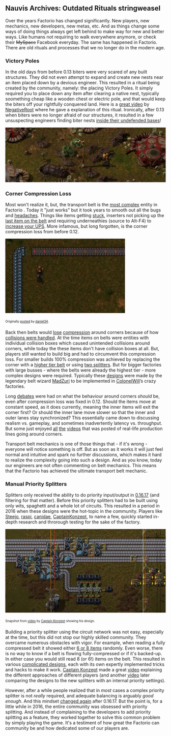 ## Nauvis Archives: Outdated Rituals <author>stringweasel</author>

Over the years Factorio has changed significantly. New players, new mechanics, new developers, new metas, etc. And as things change some ways of doing things always get left behind to make way for new and better ways. Like humans not requiring to walk everywhere anymore, or check their ~~MySpace~~ Facebook everyday. The same has happened in Factorio. There are old rituals and processes that we no longer do in the modern age.

### Victory Poles

In the old days from before 0.13 biters were very scared of any built structures. They did not even attempt to expand and create new nests near an item placed down by a devious engineer. This resulted in a ritual being created by the community, namely: the placing Victory Poles. It simply required you to place down any item after clearing a native nest, typically soomething cheap like a wooden chest or electric pole, and that would keep the biters off your rightfully conquered land. Here is a [great video](https://youtu.be/WFEKQq3r7YY?t=265) by [NegativeRoot](https://www.youtube.com/negativeroot) where he gave a explanation of this ritual. Ironically, after 0.13 when biters were no longer afraid of our structures, it resulted in a few unsuspecting engineers finding biter nests [inside their undefended bases](https://forums.factorio.com/viewtopic.php?f=23&t=27249)!

![Engineer next to his Victory Pole](media/victory_pole.png "Engineer next to a Victory Pole")

### Corner Compression Loss

Most won't realize it, but, the transport belt is the [most complex](https://wiki.factorio.com/Transport_belts/Physics) entity in Factorio . Today it "just works" but it took years to smooth out all the bugs and [headaches](https://i.imgur.com/uvKgnYV.gifv). Things like items getting [stuck](https://forums.factorio.com/viewtopic.php?f=23&t=4114), inserters not picking up the [last item on the belt](https://youtu.be/VGtmC2gNczw?t=750) and requiring underneathies (source to Alt-F4) to [increase your UPS](https://forums.factorio.com/viewtopic.php?t=17782). More infamous, but long forgotten, is the corner compression loss from before 0.12.

![Compression Loss in 0.11](media/corner_compression_011.gif "Compression loss in 0.11")

<sub><sup>Originally [posted](https://forums.factorio.com/viewtopic.php?t=24964) by [daniel34](https://forums.factorio.com/memberlist.php?mode=viewprofile&u=5208).</sup></sub>

Back then belts would [lose](https://forums.factorio.com/viewtopic.php?f=66&t=1589&hilit=corner+compression) [compression](https://www.youtube.com/watch?v=_pTsp2Bs-HQ&feature=youtu.be&t=9m28s&ab_channel=spacesloth) around corners because of how [collisions were handled](https://factorio.com/blog/post/fff-82). At the time items on belts were entities with individual collision boxes which caused unintended collisions around corners, while today the these items don't have collision boxes at all. But, players still wanted to build big and had to circumvent this compression loss. For smaller builds 100% compression was achieved by replacing the corner with a [higher tier belt](https://forums.factorio.com/viewtopic.php?f=66&t=1589&hilit=corner+compression) or using [two splitters](https://youtu.be/_pTsp2Bs-HQ?t=654). But for bigger factories with large busses - where the belts were already the highest tier - more complex designs were required. Typically these [designs](https://forums.factorio.com/viewtopic.php?f=202&t=9071&hilit=corner+compression&start=20 ) were made by the legendary belt wizard [MadZuri](https://forums.factorio.com/memberlist.php?mode=viewprofile&u=5452) to be implemented in [ColonelWill](https://www.twitch.tv/colonelwill)’s crazy factories. 

Long [debates](https://forums.factorio.com/viewtopic.php?t=24964) were had on what the behaviour around corners *should* be, even after compression loss was fixed in 0.12. Should the items move at constant speed, as it does currently, meaning the inner items will exit the corner first? Or should the inner lane move slower so that the inner and outer lanes stay synchronized? This essentially came down to discussing realism vs. gameplay, and sometimes inadvertently latency vs. throughput. But some just enjoyed [all](https://youtu.be/7CGNVI5DSjY?t=42) [the](https://www.youtube.com/watch?v=sh20T7bWlXQ&ab_channel=TrieuLeTan) [videos](https://www.youtube.com/watch?v=pUdZI3MLcWQ&ab_channel=JongePoerinkConveyors) that was posted of real-life production lines going around corners.

Transport belt mechanics is one of those things that - if it's wrong - everyone will notice something is off. But as soon as it works it will just feel normal and intuitive and spark no further discussions, which makes it hard to realize the complexity going into such a design. And as you know, today our engineers are not often commenting on belt mechanics. This means that the Factorio has achieved the ultimate transport belt mechanic.

### Manual Priority Splitters

Splitters only received the ability to do priority input/output in [0.16.17](https://wiki.factorio.com/Splitter) (and filtering for that matter). Before this priority splitters had to be built using only wits, spaghetti and a whole lot of circuits. This resulted in a period in 2016 when these designs were the hot-topic in the community. Players like [Steejo](https://www.youtube.com/channel/UCeuyjX6ayprafiDlRxxrzNQ),  [raspi](https://forums.factorio.com/memberlist.php?mode=viewprofile&u=28709),  [canidae](https://mods.factorio.com/user/canidae), [CaptainKonzept](https://forums.factorio.com/memberlist.php?mode=viewprofile&u=41867), to name a few, quickly started in-depth research and throrough testing for the sake of the factory.


![Priority Splitter made by Captain Konzept](media/priority_split.png "Priority splitter made by Captain Konzept")

<sub><sup>Snapshot from [video](https://youtu.be/Ta6PnPC7MOI) by [Captain Konzept](https://youtu.be/HkR3pDTNUv8) showing his design.</sup></sub>

Building a priority splitter using the circuit network was not easy, especially at the time, but this did not stop our highly skilled community. They overcame numerous obstacles with vigor. For example, when reading a fully compressed belt it showed either [6 or 8 items](https://factorio.com/blog/post/fff-276) randomly. Even worse, there is no way to know if a belt is flowing fully-compressed or if it's backed-up. In either case you would still read 8 (or 6!) items on the belt. This resulted in various [complicated designs](https://forums.factorio.com/viewtopic.php?f=193&t=32793), each with its own expertly implemented tricks and hacks to make it work. [Captain Konzept](https://www.youtube.com/channel/UCrQKqtZ4Iu0tMnf8RG5l_yw) made a great [video](https://youtu.be/Ta6PnPC7MOI) explaining the different approaches of different players (and another [video](https://youtu.be/HkR3pDTNUv8) later comparing the designs to the new splitters with an internal priority settings).

However, after a while people realized that in *most* cases a complex priority splitter is not *really* required, and adequate balancing is arguably *good enough*. And this mindset [changed again](https://www.reddit.com/r/factorio/comments/9ug0w0/why_are_people_still_using_large_balancers/) after 0.16.17. But the point is, for a little while in 2016, the entire community was obsessed with priority splitting. And instead of complaining to the developers to add priority splitting as a feature, they worked together to solve this common problem by simply playing the game. It's a testiment of how great the Factorio can community be and how dedicated some of our players are. 


